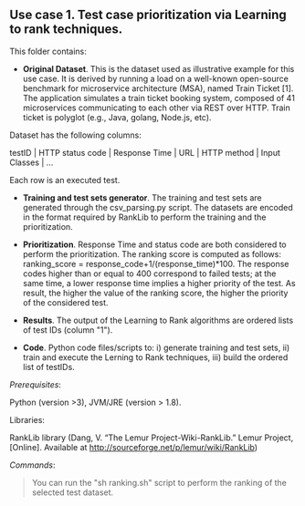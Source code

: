 
## Use case 1. Test case prioritization via Learning to rank techniques. 

This folder contains: 
- **Original Dataset**. This is the dataset used as illustrative example for this use case. It is derived by running a load on a well-known open-source benchmark for microservice  architecture (MSA), named Train Ticket [1].  The application simulates a train ticket booking system, composed of 41 microservices communicating to each other via REST over HTTP. Train ticket is  polyglot (e.g., Java, golang, Node.js, etc). 

Dataset has the following columns: 

testID | HTTP status code | Response Time | URL | HTTP method | Input Classes | ...

Each row is an executed test. 

- **Training and test sets generator**. The training and test sets are generated through the csv_parsing.py script. The datasets are encoded in the format required by RankLib to perform the training and the prioritization.

- **Prioritization**. Response Time and status code are both considered to perform the prioritization. The ranking score is computed as follows: ranking_score = response_code+1/(response_time)*100. The response codes higher than or equal to 400 correspond to failed tests; at the same time, a lower  response time implies a higher  priority of the test. As result, the higher the value of the ranking score, the higher the priority of the considered test.

- **Results**. The output of the Learning to Rank algorithms are ordered lists of test IDs (column "1").


- **Code**. Python code files/scripts to: i) generate training and test sets, ii) train and execute the Lerning to Rank techniques, iii) build the ordered list of testIDs. 

*Prerequisites*: 

Python (version >3), JVM/JRE (version > 1.8). 

Libraries: 

RankLib library (Dang, V. “The Lemur Project-Wiki-RankLib.” Lemur Project,[Online]. Available at http://sourceforge.net/p/lemur/wiki/RankLib)


*Commands*: 

>  You can run the "sh ranking.sh" script to perform the ranking of the selected test dataset.

